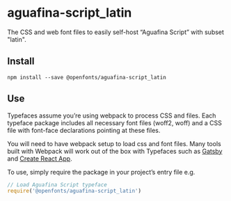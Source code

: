 
# aguafina-script_latin

The CSS and web font files to easily self-host “Aguafina Script” with subset "latin".

## Install

`npm install --save @openfonts/aguafina-script_latin`

## Use

Typefaces assume you’re using webpack to process CSS and files. Each typeface
package includes all necessary font files (woff2, woff) and a CSS file with
font-face declarations pointing at these files.

You will need to have webpack setup to load css and font files. Many tools built
with Webpack will work out of the box with Typefaces such as [Gatsby](https://github.com/gatsbyjs/gatsby)
and [Create React App](https://github.com/facebookincubator/create-react-app).

To use, simply require the package in your project’s entry file e.g.

```javascript
// Load Aguafina Script typeface
require('@openfonts/aguafina-script_latin')
```
